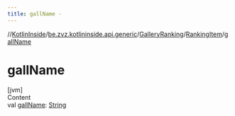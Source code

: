 ```yaml
---
title: gallName -
---
```

//[KotlinInside](../../../index.md)/[be.zvz.kotlininside.api.generic](../../index.md)/[GalleryRanking](../index.md)/[RankingItem](index.md)/[gallName](gall-name.md)



# gallName  
[jvm]  
Content  
val [gallName](gall-name.md): [String](https://kotlinlang.org/api/latest/jvm/stdlib/kotlin/-string/index.html)  



